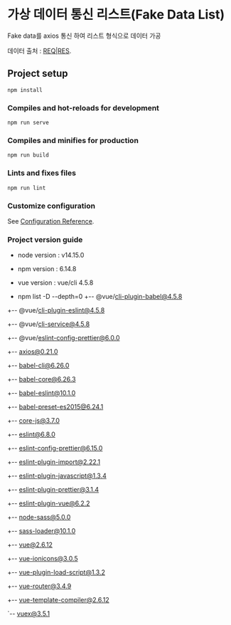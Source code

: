 # 가상 데이터 통신 리스트(Fake Data List)
Fake data를 axios 통신 하여 리스트 형식으로 데이터 가공

데이터 출처 : [REQ|RES](https://reqres.in/).

## Project setup
```
npm install
```

### Compiles and hot-reloads for development
```
npm run serve
```

### Compiles and minifies for production
```
npm run build
```

### Lints and fixes files
```
npm run lint
```

### Customize configuration
See [Configuration Reference](https://cli.vuejs.org/config/).

### Project version guide
* node version : v14.15.0

* npm version : 6.14.8

* vue version : vue/cli 4.5.8

* npm list -D --depth=0
+-- @vue/cli-plugin-babel@4.5.8

+-- @vue/cli-plugin-eslint@4.5.8

+-- @vue/cli-service@4.5.8

+-- @vue/eslint-config-prettier@6.0.0

+-- axios@0.21.0

+-- babel-cli@6.26.0

+-- babel-core@6.26.3

+-- babel-eslint@10.1.0

+-- babel-preset-es2015@6.24.1

+-- core-js@3.7.0

+-- eslint@6.8.0

+-- eslint-config-prettier@6.15.0

+-- eslint-plugin-import@2.22.1

+-- eslint-plugin-javascript@1.3.4

+-- eslint-plugin-prettier@3.1.4

+-- eslint-plugin-vue@6.2.2

+-- node-sass@5.0.0

+-- sass-loader@10.1.0

+-- vue@2.6.12

+-- vue-ionicons@3.0.5

+-- vue-plugin-load-script@1.3.2

+-- vue-router@3.4.9

+-- vue-template-compiler@2.6.12

`-- vuex@3.5.1